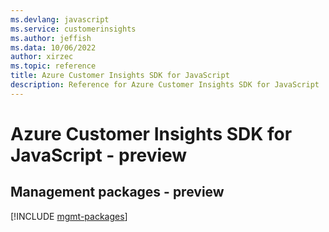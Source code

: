 ```yaml
---
ms.devlang: javascript
ms.service: customerinsights
ms.author: jeffish
ms.data: 10/06/2022
author: xirzec
ms.topic: reference
title: Azure Customer Insights SDK for JavaScript
description: Reference for Azure Customer Insights SDK for JavaScript
---
```

# Azure Customer Insights SDK for JavaScript - preview

## Management packages - preview
[!INCLUDE [mgmt-packages](customer-insights-mgmt-index.md)]
